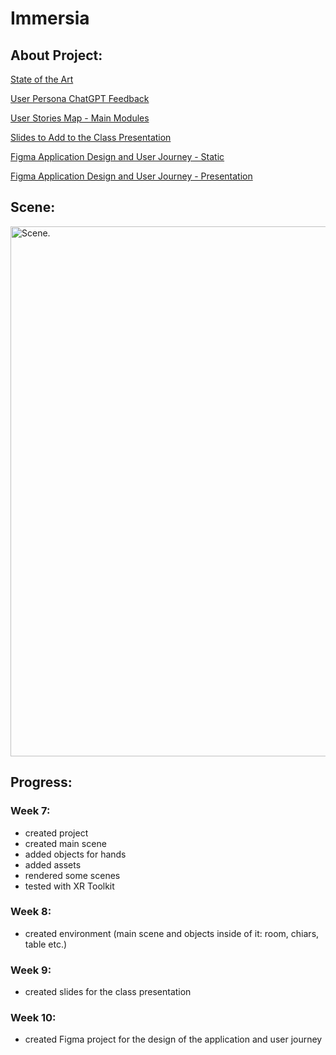 # Immersia



## About Project:

[State of the Art](https://docs.google.com/document/d/1daYQmPUp5W7khI-kakNENqhc2H4rZMTPTxR3YGPxhss/edit?usp=sharing)

[User Persona ChatGPT Feedback](https://docs.google.com/document/d/1fhRnIJHf9FO5uvG-ordYrJrF0luTD6smcIGwHDwj9Hc/edit?usp=sharing)

[User Stories Map - Main Modules](https://docs.google.com/document/d/1VtEjhzR0Gf__YJypLNjKaamxa0sCNMJu8q6k-LLLhf4/edit?usp=sharing)

[Slides to Add to the Class Presentation](https://docs.google.com/presentation/d/1Fc-TBXx2yLTF_fqQ08O_MnVnXk0FpXKpPR4WWopdMoU/edit?usp=sharing)

[Figma Application Design and User Journey - Static](https://www.figma.com/design/OTFQElxM2YYBMSYZ8UhcTa/IMR---Application-Design?node-id=0-1&t=vErXVDbKi6Uxpkzw-1)

[Figma Application Design and User Journey - Presentation](https://www.figma.com/proto/OTFQElxM2YYBMSYZ8UhcTa/IMR---Application-Design?node-id=0-1&t=vErXVDbKi6Uxpkzw-1)


## Scene:

<img width = "848" alt = "Scene." src = "https://github.com/user-attachments/assets/dbd402a1-ffb7-464f-9e57-6705a2eb96b7">


## Progress:

### Week 7:

- created project
- created main scene
- added objects for hands
- added assets
- rendered some scenes
- tested with XR Toolkit


### Week 8:

- created environment (main scene and objects inside of it: room, chiars, table etc.)


### Week 9:

- created slides for the class presentation


### Week 10:

- created Figma project for the design of the application and user journey